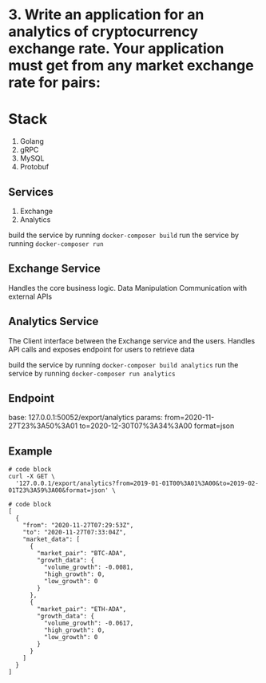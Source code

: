 # 3. Write an application for an analytics of cryptocurrency exchange rate. Your application must get from any market exchange rate for pairs:

# Stack
1. Golang
2. gRPC
3. MySQL
3. Protobuf

## Services

1. Exchange
2. Analytics

build the service by running `docker-composer build`
run the service by running `docker-composer run`

## Exchange Service 
Handles the core business logic.
Data Manipulation
Communication with external APIs

## Analytics Service
The Client interface between the Exchange service and the users.
Handles API calls and exposes endpoint for users to retrieve data

build the service by running `docker-composer build analytics`
run the service by running `docker-composer run analytics`


## Endpoint

base: 127.0.0.1:50052/export/analytics
params: 
    from=2020-11-27T23%3A50%3A01
    to=2020-12-30T07%3A34%3A00
    format=json

## Example
```
# code block
curl -X GET \
  '127.0.0.1/export/analytics?from=2019-01-01T00%3A01%3A00&to=2019-02-01T23%3A59%3A00&format=json' \
```
```
# code block
[
  {
    "from": "2020-11-27T07:29:53Z",
    "to": "2020-11-27T07:33:04Z",
    "market_data": [
      {
        "market_pair": "BTC-ADA",
        "growth_data": {
          "volume_growth": -0.0081,
          "high_growth": 0,
          "low_growth": 0
        }
      },
      {
        "market_pair": "ETH-ADA",
        "growth_data": {
          "volume_growth": -0.0617,
          "high_growth": 0,
          "low_growth": 0
        }
      }
    ]
  }
]

```


